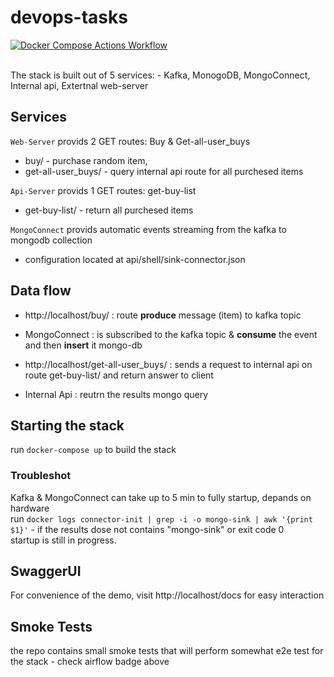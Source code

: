 # devops-tasks

[![Docker Compose Actions Workflow](https://github.com/5pid3rm3n/devops-tasks/actions/workflows/test.yml/badge.svg)](https://github.com/5pid3rm3n/devops-tasks/actions/workflows/test.yml)

<br>
The stack is built out of 5 services: 
- Kafka, MonogoDB, MongoConnect, Internal api, Extertnal web-server

<br>

## Services

<!-- Web-Server provides 2 GET routes: Buy & Get-all-user_buys -->
``` Web-Server ``` provids 2 GET routes: Buy & Get-all-user_buys
 - buy/ - purchase random item,
 - get-all-user_buys/ - query internal api route for all purchesed items 

<!-- Api-Server provides 1 GET route: get-buy-list -->
``` Api-Server ``` provids 1 GET routes: get-buy-list
- get-buy-list/ - return all purchesed items 

<!-- MongoConnect provides automatic events streaming from Kafka to MongoDB collection -->
``` MongoConnect ``` provids automatic events streaming from the kafka to mongodb collection 
- configuration located at api/shell/sink-connector.json


## Data flow

<!-- Explanation of data flow from buy route to MongoDB -->
+  http://localhost/buy/ : route __produce__ message (item) to kafka topic
 *  MongoConnect : is subscribed to the kafka topic & __consume__ the event and then __insert__ it mongo-db
+  http://localhost/get-all-user_buys/ : sends a request to internal api on route get-buy-list/ and return answer to client
 *  Internal Api : reutrn the results mongo query

## Starting the stack

<!-- Command to start the stack using Docker Compose -->
run ``` docker-compose up ``` to build the stack <br>

### Troubleshot
<!-- Note on startup time for Kafka & MongoConnect -->
Kafka & MongoConnect can take up to 5 min to fully startup, depands on hardware <br>
run ``` docker logs connector-init | grep -i -o mongo-sink | awk '{print $1}' ``` - if the results dose not contains "mongo-sink" or exit code 0 <br>
startup is still in progress.

## SwaggerUI
<!-- Link to SwaggerUI for API interaction -->
For convenience of the demo, visit http://localhost/docs for easy interaction

## Smoke Tests
<!-- Information about smoke tests in the repository -->
the repo contains small smoke tests that will perform somewhat e2e test for the stack - check airflow badge above
